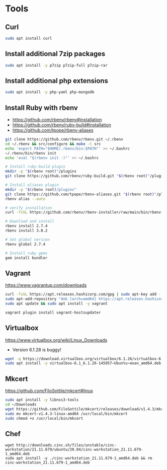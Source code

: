 # Tools

## Curl

```bash
sudo apt install curl
```

## Install additional 7zip packages

```bash
sudo apt install -y p7zip p7zip-full p7zip-rar
```

## Install additional php extensions

```bash
sudo apt install -y php-yaml php-mongodb
```

## Install Ruby with rbenv

* https://github.com/rbenv/rbenv#installation
* https://github.com/rbenv/ruby-build#installation
* https://github.com/tpope/rbenv-aliases

```bash
git clone https://github.com/rbenv/rbenv.git ~/.rbenv
cd ~/.rbenv && src/configure && make -C src
echo 'export PATH="$HOME/.rbenv/bin:$PATH"' >> ~/.bashrc
~/.rbenv/bin/rbenv init
echo 'eval "$(rbenv init -)"' >> ~/.bashrc

# Install ruby-build plugin
mkdir -p "$(rbenv root)"/plugins
git clone https://github.com/rbenv/ruby-build.git "$(rbenv root)"/plugins/ruby-build

# Install aliases plugin
mkdir -p "$(rbenv root)/plugins"
git clone https://github.com/tpope/rbenv-aliases.git "$(rbenv root)"/plugins/rbenv-aliases
rbenv alias --auto

# verify installation
curl -fsSL https://github.com/rbenv/rbenv-installer/raw/main/bin/rbenv-doctor | bash

# Download and install
rbenv install 2.7.4
rbenv install 3.0.2

# Set global version
rbenv global 2.7.4

# Install ruby gems
gem install bundler
```

## Vagrant

https://www.vagrantup.com/downloads

```bash
curl -fsSL https://apt.releases.hashicorp.com/gpg | sudo apt-key add -
sudo apt-add-repository "deb [arch=amd64] https://apt.releases.hashicorp.com $(lsb_release -cs) main"
sudo apt update && sudo apt install -y vagrant

vagrant plugin install vagrant-hostsupdater
```


## Virtualbox

https://www.virtualbox.org/wiki/Linux_Downloads

* Version 6.1.28 is buggy!

```bash
wget -q https://download.virtualbox.org/virtualbox/6.1.26/virtualbox-6.1_6.1.26-145957~Ubuntu~eoan_amd64.deb
sudo apt install -y virtualbox-6.1_6.1.26-145957~Ubuntu~eoan_amd64.deb && rm virtualbox-6.1_6.1.26-145957~Ubuntu~eoan_amd64.deb
```

## Mkcert

https://github.com/FiloSottile/mkcert#linux

```bash
sudo apt install -y libnss3-tools
cd ~/Downloads
wget https://github.com/FiloSottile/mkcert/releases/download/v1.4.3/mkcert-v1.4.3-linux-amd64
sudo mv mkcert-v1.4.3-linux-amd64 /usr/local/bin/mkcert
sudo chmod +x /usr/local/bin/mkcert
```

## Chef

```
wget http://downloads.cinc.sh/files/unstable/cinc-workstation/21.11.679/ubuntu/20.04/cinc-workstation_21.11.679-1_amd64.deb
sudo apt install -y ./cinc-workstation_21.11.679-1_amd64.deb && rm cinc-workstation_21.11.679-1_amd64.deb
```
